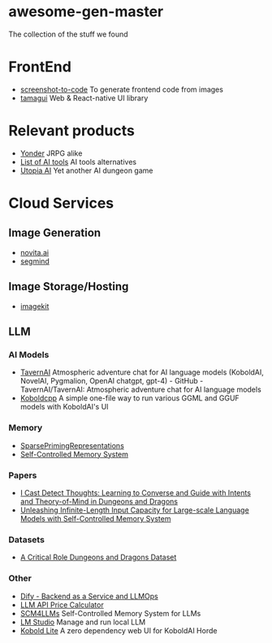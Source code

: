 # awesome-gen-master

The collection of the stuff we found


# FrontEnd

* [screenshot-to-code](https://github.com/abi/screenshot-to-code) To generate frontend code from images
* [tamagui](https://tamagui.dev/) Web & React-native UI library


# Relevant products

* [Yonder](https://alpha.yonder.gg/) JRPG alike
* [List of AI tools](https://www.reddit.com/r/AIDungeon/comments/nsc8yf/the_list_of_alternatives/) AI tools alternatives
* [Utopia AI](https://utopiaai.world/Dungeon) Yet another AI dungeon game


# Cloud Services


## Image Generation

* [novita.ai](https://novita.ai/)
* [segmind](https://www.segmind.com)

## Image Storage/Hosting

* [imagekit](https://imagekit.io/)

## LLM 

### AI Models

* [TavernAI](https://github.com/TavernAI/TavernAI) 
Atmospheric adventure chat for AI language models (KoboldAI, NovelAI, Pygmalion, OpenAI chatgpt, gpt-4) - GitHub - TavernAI/TavernAI: Atmospheric adventure chat for AI language models
* [Koboldcpp](https://github.com/LostRuins/koboldcpp) 
A simple one-file way to run various GGML and GGUF models with KoboldAI's UI


### Memory

* [SparsePrimingRepresentations](https://github.com/daveshap/SparsePrimingRepresentations)
* [Self-Controlled Memory System](https://github.com/wbbeyourself/SCM4LLMs)


### Papers

* [I Cast Detect Thoughts: Learning to Converse and Guide with Intents and Theory-of-Mind in Dungeons and Dragons](https://arxiv.org/abs/2212.10060)
* [Unleashing Infinite-Length Input Capacity for Large-scale Language Models with Self-Controlled Memory System](https://arxiv.org/abs/2304.13343)


### Datasets

* [A Critical Role Dungeons and Dragons Dataset](https://github.com/RevanthRameshkumar/CRD3)


### Other

* [Dify - Backend as a Service and LLMOps](https://github.com/langgenius/dify)
* [LLM API Price Calculator](https://docsbot.ai/tools/gpt-openai-api-pricing-calculator)
* [SCM4LLMs](https://github.com/wbbeyourself/SCM4LLMs) Self-Controlled Memory System for LLMs
* [LM Studio](https://lmstudio.ai/) Manage and run local LLM
* [Kobold Lite](https://github.com/LostRuins/lite.koboldai.net) A zero dependency web UI for KoboldAI Horde


